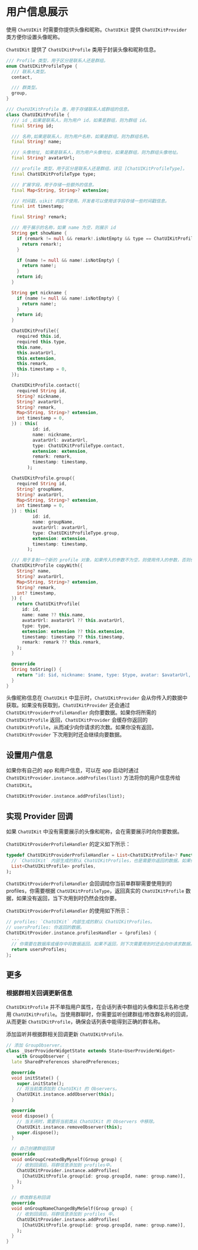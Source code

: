 # 用户信息展示

<Toc />

使用 `ChatUIKit` 时需要你提供头像和昵称。`ChatUIKit` 提供 `ChatUIKitProvider` 类方便你设置头像昵称。

`ChatUIKit` 提供了 `ChatUIKitProfile` 类用于封装头像和昵称信息。

```dart
/// Profile 类型，用于区分是联系人还是群组。
enum ChatUIKitProfileType {
  /// 联系人类型。
  contact,

  /// 群类型。
  group,
}

/// ChatUIKitProfile 类，用于存储联系人或群组的信息。
class ChatUIKitProfile {
  /// id ,如果是联系人，则为用户 id，如果是群组，则为群组 id。
  final String id;

  /// 名称,如果是联系人，则为用户名称，如果是群组，则为群组名称。
  final String? name;

  /// 头像地址, 如果是联系人，则为用户头像地址，如果是群组，则为群组头像地址。
  final String? avatarUrl;

  /// profile 类型，用于区分是联系人还是群组，详见 [ChatUIKitProfileType]。
  final ChatUIKitProfileType type;

  /// 扩展字段，用于存储一些额外的信息。
  final Map<String, String>? extension;

  /// 时间戳，uikit 内部不使用。开发者可以使用该字段存储一些时间戳信息。
  final int timestamp;

  final String? remark;

  /// 用于展示的名称，如果 name 为空，则展示 id
  String get showName {
    if (remark != null && remark!.isNotEmpty && type == ChatUIKitProfileType.contact) {
      return remark!;
    }

    if (name != null && name!.isNotEmpty) {
      return name!;
    }
    return id;
  }

  String get nickname {
    if (name != null && name!.isNotEmpty) {
      return name!;
    }
    return id;
  }

  ChatUIKitProfile({
    required this.id,
    required this.type,
    this.name,
    this.avatarUrl,
    this.extension,
    this.remark,
    this.timestamp = 0,
  });

  ChatUIKitProfile.contact({
    required String id,
    String? nickname,
    String? avatarUrl,
    String? remark,
    Map<String, String>? extension,
    int timestamp = 0,
  }) : this(
          id: id,
          name: nickname,
          avatarUrl: avatarUrl,
          type: ChatUIKitProfileType.contact,
          extension: extension,
          remark: remark,
          timestamp: timestamp,
        );

  ChatUIKitProfile.group({
    required String id,
    String? groupName,
    String? avatarUrl,
    Map<String, String>? extension,
    int timestamp = 0,
  }) : this(
          id: id,
          name: groupName,
          avatarUrl: avatarUrl,
          type: ChatUIKitProfileType.group,
          extension: extension,
          timestamp: timestamp,
        );

  /// 用于复制一个新的 profile 对象，如果传入的参数不为空，则使用传入的参数，否则使用当前 profile 的参数。
  ChatUIKitProfile copyWith({
    String? name,
    String? avatarUrl,
    Map<String, String>? extension,
    String? remark,
    int? timestamp,
  }) {
    return ChatUIKitProfile(
      id: id,
      name: name ?? this.name,
      avatarUrl: avatarUrl ?? this.avatarUrl,
      type: type,
      extension: extension ?? this.extension,
      timestamp: timestamp ?? this.timestamp,
      remark: remark ?? this.remark,
    );
  }

  @override
  String toString() {
    return "id: $id, nickname: $name, type: $type, avatar: $avatarUrl, remark: $remark \n";
  }
}


```

头像昵称信息在 `ChatUIKit` 中显示时，`ChatUIKitProvider` 会从你传入的数据中获取。如果没有获取到，`ChatUIKitProvider` 还会通过 `ChatUIKitProviderProfileHandler` 向你要数据。如果你将所需的 `ChatUIKitProfile` 返回，`ChatUIKitProvider` 会缓存你返回的 `ChatUIKitProfile`，从而减少向你请求的次数。如果你没有返回，`ChatUIKitProvider` 下次用到时还会继续向要数据。

## 设置用户信息

如果你有自己的 app 和用户信息，可以在 app 启动时通过 `ChatUIKitProvider.instance.addProfiles(list)` 方法将你的用户信息传给 `ChatUIKit`。

```dart
ChatUIKitProvider.instance.addProfiles(list);
```

## 实现 Provider 回调

如果 `ChatUIKit` 中没有需要展示的头像和昵称，会在需要展示时向你要数据。

`ChatUIKitProviderProfileHandler` 的定义如下所示：

```dart
typedef ChatUIKitProviderProfileHandler = List<ChatUIKitProfile>? Function(
  // `ChatUIKit` 内部生成的默认 ChatUIKitProfiles，也是需要你返回的数据。如果你有真实数据，可以返回给 `ChatUIKit`, UIKit 会将你返回的数据缓存。
  List<ChatUIKitProfile> profiles,
);
```

`ChatUIKitProviderProfileHandler` 会回调给你当前单群聊需要使用到的 profiles，你需要根据 `ChatUIKitProfileType`，返回真实的 `ChatUIKitProfile` 数据，如果没有返回，当下次用到时仍然会找你要。

`ChatUIKitProviderProfileHandler` 的使用如下所示：

```dart
// profiles: `ChatUIKit` 内部生成的默认 ChatUIKitProfiles。
// usersProfiles: 你返回的数据。
ChatUIKitProvider.instance.profilesHandler = (profiles) {
  ...
  // 你需要在数据库或缓存中将数据返回。如果不返回，则下次需要用到时还会向你请求数据。
  return usersProfiles;
};
```

## 更多

### 根据群相关回调更新信息

`ChatUIKitProfile` 并不单指用户属性，在会话列表中群组的头像和显示名称也使用 `ChatUIKitProfile`。当使用群聊时，你需要监听创建群组/修改群名称的回调，从而更新 `ChatUIKitProfile`，确保会话列表中能得到正确的群名称。

添加监听并根据群相关回调更新 `ChatUIKitProfile`.

```dart
// 添加 GroupObserver。
class _UserProviderWidgetState extends State<UserProviderWidget>
    with GroupObserver {
  late SharedPreferences sharedPreferences;

  @override
  void initState() {
    super.initState();
    // 将当前类添加到 ChatUIKit 的 Observers。
    ChatUIKit.instance.addObserver(this);
  }

  @override
  void dispose() {
    // 当关闭时，需要将当前类从 ChatUIKit 的 Observers 中移除。
    ChatUIKit.instance.removeObserver(this);
    super.dispose();
  }

  // 自己创建群组回调
  @override
  void onGroupCreatedByMyself(Group group) {
    // 收到回调后，将群信息添加到 profiles中。
    ChatUIKitProvider.instance.addProfiles(
      [ChatUIKitProfile.group(id: group.groupId, name: group.name)],
    );
  }

  // 修改群名称回调
  @override
  void onGroupNameChangedByMeSelf(Group group) {
    // 收到回调后，将群信息添加到 profiles 中。
    ChatUIKitProvider.instance.addProfiles(
      [ChatUIKitProfile.group(id: group.groupId, name: group.name)],
    );
  }
}

```